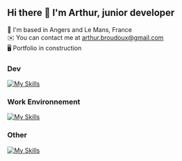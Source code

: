## Hi there 👋 I'm Arthur, junior developer

📍 I'm based in Angers and Le Mans, France
<br>
✉️  You can contact me at arthur.broudoux@gmail.com
<br>
🖥️  Portfolio in construction

### Dev

[![My Skills](https://skillicons.dev/icons?i=html,css,js,php,sass,vue,mysql,typescript,vite,react,tailwind&perline=6)](https://skillicons.dev)

### Work Environnement

[![My Skills](https://skillicons.dev/icons?i=vscode,git,github,wordpress,webflow&perline=5)](https://skillicons.dev)

### Other

[![My Skills](https://skillicons.dev/icons?i=figma,ps,ai,pr,id&perline=4)](https://skillicons.dev)
